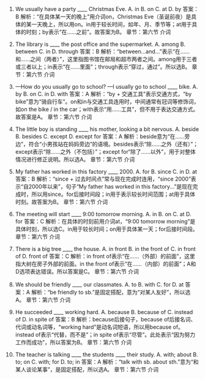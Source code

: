 1. We usually have a party ____ Christmas Eve.
A. in
B. on
C. at
D. by
答案：B
解析：“在具体某一天的晚上”用介词on，Christmas Eve（圣诞前夜）是具体的某一天晚上，所以用on。in用于较长时间，如年、月、季节等；at用于具体的时刻；by表示“在……之前”。故答案为B。
章节：第六节 介词

2. The library is ____ the post office and the supermarket.
A. among
B. between
C. in
D. through
答案：B
解析：“between...and...”表示“在……和……之间（两者）”，这里指图书馆在邮局和超市两者之间。among用于三者或三者以上；in表示“在……里面”；through表示“穿过，通过”。所以选B。
章节：第六节 介词

3. —How do you usually go to school?
—I usually go to school ____ bike.
A. by
B. on
C. in
D. with
答案：A
解析：“by + 交通工具”表示交通方式，“by bike”意为“骑自行车”。on和in与交通工具连用时，中间通常有冠词等修饰词，如on the bike / in the car；with表示“用……工具”，但不用于表达交通方式。故答案是A。
章节：第六节 介词

4. The little boy is standing ____ his mother, looking a bit nervous.
A. beside
B. besides
C. except
D. except for
答案：A
解析：beside意为“在……旁边”，符合“小男孩站在妈妈旁边”的语境。besides表示“除……之外（还有）”；except表示“除……之外（不包括）”；except for“除了……以外”，用于对整体情况进行修正说明。所以选A。
章节：第六节 介词

5. My father has worked in this factory ____ 2000.
A. for
B. since
C. in
D. at
答案：B
解析：“since + 过去时间点”常与现在完成时连用，“since 2000”表示“自2000年以来”，句子“My father has worked in this factory...”是现在完成时，所以用since。for后接时间段；in用于表示较长时间范围；at用于具体时刻。故答案为B。
章节：第六节 介词

6. The meeting will start ____ 9:00 tomorrow morning.
A. in
B. on
C. at
D. for
答案：C
解析：在具体的时刻前用介词at，“9:00 tomorrow morning”是具体时刻，所以选C。in用于较长时间；on用于具体某一天；for后接时间段。
章节：第六节 介词

7. There is a big tree ____ the house.
A. in front
B. in the front of
C. in front of
D. front of
答案：C
解析：in front of表示“在……（外部）的前面”，这里指大树在房子外部的前面。in the front of表示“在……（内部）的前面”；A和D选项表达错误。所以答案是C。
章节：第六节 介词

8. We should be friendly ____ our classmates.
A. to
B. with
C. for
D. at
答案：A
解析：“be friendly to sb.”是固定搭配，意为“对某人友好”，所以选A。
章节：第六节 介词

9. He succeeded ____ working hard.
A. because
B. because of
C. instead of
D. in spite of
答案：B
解析：because后接句子，because of后接名词、代词或动名词等，“working hard”是动名词短语，所以用because of。instead of表示“代替，而不是”；in spite of表示“尽管”。此处表示“因为努力工作而成功”，所以答案为B。
章节：第六节 介词

10. The teacher is talking ____ the students ____ their study.
A. with; about
B. to; on
C. with; for
D. to; in
答案：A
解析：“talk with sb. about sth.”意为“和某人谈论某事”，是固定搭配，所以选A。
章节：第六节 介词 